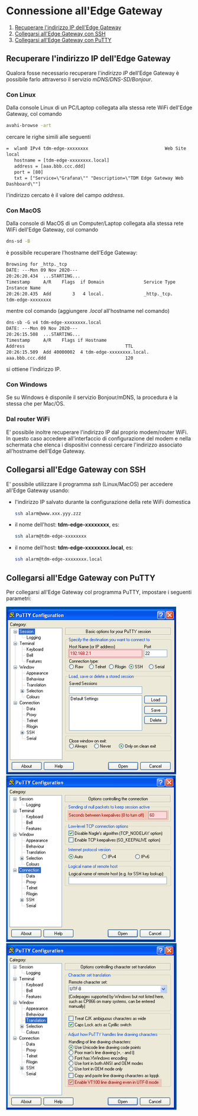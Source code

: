# Connessione all'Edge Gateway


1. [Recuperare l'indirizzo IP dell'Edge Gateway](#recuperare-lindirizzo-ip-delledge-gateway)
2. [Collegarsi all'Edge Gateway con SSH](#collegarsi-alledge-gateway-con-ssh)
3. [Collegarsi all'Edge Gateway con PuTTY](#collegarsi-alledge-gateway-con-putty)

## Recuperare l'indirizzo IP dell'Edge Gateway

Qualora fosse necessario recuperare l'*indirizzo IP* dell'Edge Gateway è possibile farlo attraverso il servizio *mDNS/DNS-SD/Bonjour*.

### Con Linux
Dalla console Linux di un PC/Laptop collegata alla stessa rete WiFi dell'Edge Gateway, col comando
```bash
avahi-browse -art
```
cercare le righe simili alle seguenti
```
=  wlan0 IPv4 tdm-edge-xxxxxxxx                             Web Site             local
   hostname = [tdm-edge-xxxxxxxx.local]
   address = [aaa.bbb.ccc.ddd]
   port = [80]
   txt = ["Service=\"Grafana\"" "Description=\"TDM Edge Gateway Web Dashboard\""]
```
l'indirizzo cercato è il valore del campo *address*.

### Con MacOS
Dalla console di MacOS di un Computer/Laptop collegata alla stessa rete WiFi dell'Edge Gateway, col comando
```bash
dns-sd -B
```
è possibile recuperare l'hostname dell'Edge Gateway:
```
Browsing for _http._tcp
DATE: ---Mon 09 Nov 2020---
20:26:20.434  ...STARTING...
Timestamp     A/R    Flags  if Domain               Service Type         Instance Name
20:26:20.435  Add        3   4 local.               _http._tcp.          tdm-edge-xxxxxxxx
```
mentre col comando (aggiungere *.local* all'hostname nel comando)
```
dns-sb -G v4 tdm-edge-xxxxxxxx.local
DATE: ---Mon 09 Nov 2020---
20:26:15.508  ...STARTING...
Timestamp     A/R    Flags if Hostname                               Address                                      TTL
20:26:15.509  Add 40000002  4 tdm-edge-xxxxxxxx.local.               aaa.bbb.ccc.ddd                              120
```
si ottiene l'indirizzo IP.

### Con Windows
Se su Windows è disponile il servizio Bonjour/mDNS, la procedura è la stessa che per Mac/OS.

### Dal router WiFi
E' possibile inoltre recuperare l'indirizzo IP dal proprio modem/router WiFi.
In questo caso accedere all'interfaccio di configurazione del modem e nella
schermata che elenca i dispositivi connessi cercare l'indirizzo associato
all'hostname dell'Edge Gateway.

## Collegarsi all'Edge Gateway con SSH
E' possibile utilizzare il programma *ssh* (Linux/MacOS) per accedere all'Edge Gateway usando:

  * l'indirizzo IP salvato durante la configurazione della rete WiFi domestica
    ```bash
    ssh alarm@www.xxx.yyy.zzz
    ```
  * il nome dell'host: **tdm-edge-xxxxxxxx**, es:
    ```bash
    ssh alarm@tdm-edge-xxxxxxxx
    ```
  * il nome dell'host: **tdm-edge-xxxxxxxx.local**, es:
    ```bash
    ssh alarm@tdm-edge-xxxxxxxx.local
    ```

## Collegarsi all'Edge Gateway con PuTTY

Per collegarsi all'Edge Gateway col programma PuTTY, impostare i seguenti parametri:

![Inserimento IP](img/putty_ip.png)
![Timeout](img/putty_timeout.png)
![Translation](img/putty_translation.png)
